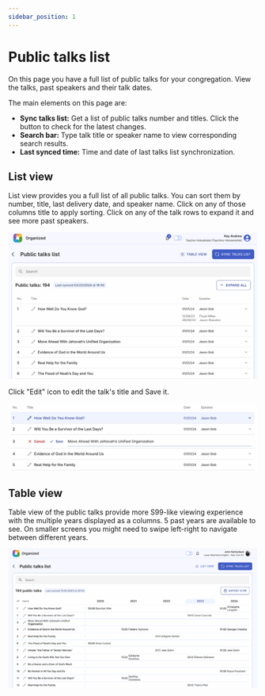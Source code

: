 ```yaml
---
sidebar_position: 1
---
```


# Public talks list

On this page you have a full list of public talks for your congregation. View the talks, past speakers and their talk dates. 

The main elements on this page are:

- **Sync talks list:** Get a list of public talks number and titles. Click the button to check for the latest changes.
- **Search bar:** Type talk title or speaker name to view corresponding search results.
- **Last synced time:** Time and date of last talks list synchronization.

## List view

List view provides you a full list of all public talks. You can sort them by number, title, last delivery date, and speaker name. Click on any of those columns title to apply sorting.
Click on any of the talk rows to expand it and see more past speakers. 

![Public talks list](./img/public-talks-general-view.png)

Click "Edit" icon to edit the talk's title and Save it.

![Edit talk](./img/edit-public-talk.png)

## Table view

Table view of the public talks provide more S99-like viewing experience with the multiple years displayed as a columns. 5 past years are available to see. On smaller screens you might need to swipe left-right to navigate between different years.

![Public talks table](./img/talks-table-view.png)